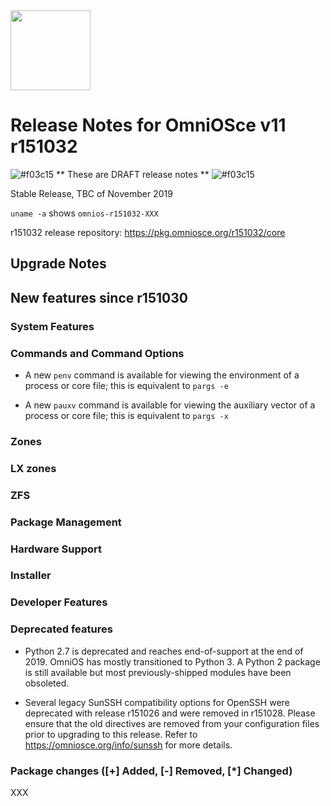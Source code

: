 <a href="https://omniosce.org">
<img src="https://omniosce.org/OmniOSce_logo.svg" height="128">
</a>

# Release Notes for OmniOSce v11 r151032
![#f03c15](https://placehold.it/15/f03c15/000000?text=+) ** These are DRAFT release notes ** ![#f03c15](https://placehold.it/15/f03c15/000000?text=+)

Stable Release, TBC of November 2019

`uname -a` shows `omnios-r151032-XXX`

r151032 release repository: https://pkg.omniosce.org/r151032/core

## Upgrade Notes

## New features since r151030

### System Features

### Commands and Command Options

* A new `penv` command is available for viewing the environment of a process
  or core file; this is equivalent to `pargs -e`

* A new `pauxv` command is available for viewing the auxiliary vector of a
  process or core file; this is equivalent to `pargs -x`

### Zones

### LX zones

### ZFS

### Package Management

### Hardware Support

### Installer

### Developer Features

### Deprecated features

* Python 2.7 is deprecated and reaches end-of-support at the end of 2019.
  OmniOS has mostly transitioned to Python 3. A Python 2 package is still
  available but most previously-shipped modules have been obsoleted.

* Several legacy SunSSH compatibility options for OpenSSH were deprecated
  with release r151026 and were removed in r151028. Please ensure that the
  old directives are removed from your configuration files prior to upgrading
  to this release. Refer to
  <https://omniosce.org/info/sunssh> for more details.

### Package changes ([+] Added, [-] Removed, [\*] Changed)

XXX

